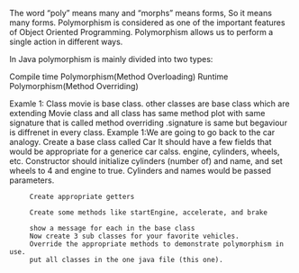 The word “poly” means many and “morphs” means forms, So it means many forms.
Polymorphism is considered as one of the important features of Object Oriented Programming. Polymorphism allows us to perform a single action in different ways.

In Java polymorphism is mainly divided into two types:

Compile time Polymorphism(Method Overloading)
Runtime Polymorphism(Method Overriding)

Examle 1: Class movie is base class.
           other classes are base class which are extending Movie class and all class has same method plot with same signature that is called method overriding .signature is same but begaviour is diffrenet in every class.
Example 1:We are going to go back to the car analogy.
         Create a base class called Car
         It should have a few fields that would be appropriate for a generice car calss.
         engine, cylinders, wheels, etc.
         Constructor should initialize cylinders (number of) and name, and set wheels to 4
         and engine to true. Cylinders and names would be passed parameters.

         Create appropriate getters

         Create some methods like startEngine, accelerate, and brake

         show a message for each in the base class
         Now create 3 sub classes for your favorite vehicles.
         Override the appropriate methods to demonstrate polymorphism in use.
         put all classes in the one java file (this one).
